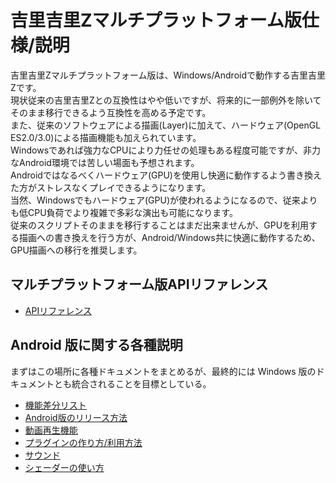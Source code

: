# 吉里吉里Zマルチプラットフォーム版仕様/説明
吉里吉里Zマルチプラットフォーム版は、Windows/Androidで動作する吉里吉里Zです。  
現状従来の吉里吉里Zとの互換性はやや低いですが、将来的に一部例外を除いてそのまま移行できるよう互換性を高める予定です。  
また、従来のソフトウェアによる描画(Layer)に加えて、ハードウェア(OpenGL ES2.0/3.0)による描画機能も加えられています。  
Windowsであれば強力なCPUにより力任せの処理もある程度可能ですが、非力なAndroid環境では苦しい場面も予想されます。  
Androidではなるべくハードウェア(GPU)を使用し快適に動作するよう書き換えた方がストレスなくプレイできるようになります。  
当然、Windowsでもハードウェア(GPU)が使われるようになるので、従来よりも低CPU負荷でより複雑で多彩な演出も可能になります。  
従来のスクリプトそのままを移行することはまだ出来ませんが、GPUを利用する描画への書き換えを行う方が、Android/Windows共に快適に動作するため、GPU描画への移行を推奨します。

## マルチプラットフォーム版APIリファレンス
* [APIリファレンス](https://krkrz.github.io/multi_platform_design/apiref/)

## Android 版に関する各種説明

まずはこの場所に各種ドキュメントをまとめるが、最終的には Windows 版のドキュメントとも統合されることを目標としている。

* [機能差分リスト](https://krkrz.github.io/multi_platform_design/android_api.html)
* [Android版のリリース方法](https://krkrz.github.io/multi_platform_design/develop_android.html)
* [動画再生機能](https://krkrz.github.io/multi_platform_design/video_overlay.html)
* [プラグインの作り方/利用方法](https://krkrz.github.io/android_plugins/)
* [サウンド](https://krkrz.github.io/multi_platform_design/audio.html)
* [シェーダーの使い方](https://krkrz.github.io/multi_platform_design/shader_program.html)